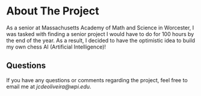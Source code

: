 # About The Project
As a senior at Massachusetts Academy of Math and Science in Worcester, I was tasked with finding a senior project I would have to do for 100 hours by the end of the year. As a result, I decided to have the optimistic idea to build my own chess AI (Artificial Intelligence)!  

## Questions
If you have any questions or comments regarding the project, feel free to email me at _jcdeoliveira@wpi.edu_.   
